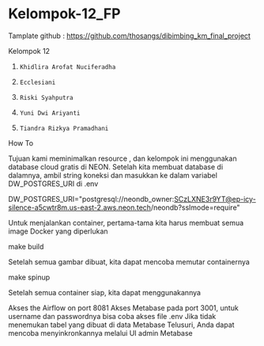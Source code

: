 # Kelompok-12_FP

Tamplate github : https://github.com/thosangs/dibimbing_km_final_project 

Kelompok 12 
1.     Khidlira Arofat Nuciferadha
2.     Ecclesiani
3.     Riski Syahputra
4.     Yuni Dwi Ariyanti
5.     Tiandra Rizkya Pramadhani

How To

Tujuan kami meminimalkan resource , dan kelompok ini menggunakan database cloud gratis di NEON. Setelah kita membuat database di dalamnya, ambil string koneksi dan masukkan ke dalam variabel DW_POSTGRES_URI di .env
 
DW_POSTGRES_URI="postgresql://neondb_owner:SCzLXNE3r9YT@ep-icy-silence-a5cwtr8m.us-east-2.aws.neon.tech/neondb?sslmode=require"

Untuk menjalankan container, pertama-tama kita harus membuat semua image Docker yang diperlukan 

make build

Setelah semua gambar dibuat, kita dapat mencoba memutar containernya

make spinup

Setelah semua container siap, kita dapat menggunakannya

Akses the Airflow on port 8081
Akses Metabase pada port 3001, untuk username dan passwordnya bisa coba akses file .env
Jika tidak menemukan tabel yang dibuat di data Metabase Telusuri, Anda dapat mencoba menyinkronkannya melalui UI admin Metabase
